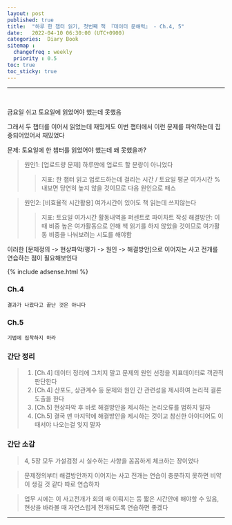 ```yaml
---
layout: post
published: true
title:  "하루 한 챕터 읽기, 첫번째 책 『데이터 문해력』 - Ch.4, 5"
date:   2022-04-10 06:30:00 (UTC+0900)
categories:  Diary Book
sitemap :
  changefreq : weekly
  priority : 0.5
toc: true
toc_sticky: true
---
```




---------------
<br />

금요일 쉬고 토요일에 읽었어야 했는데 못했음

그래서 두 챕터를 이어서 읽었는데 재밌게도 이번 챕터에서 이런 문제를 파악하는데 집중되어있어서 재밌었다

문제: 토요일에 한 챕터를 읽었어야 했는데 왜 못했을까?

> 원인1: [업로드량 문제] 하루만에 업로드 할 분량이 아니었다
> > 지표: 한 챕터 읽고 업로드하는데 걸리는 시간 / 토요일 평균 여가시간 
> > % 내보면 당연히 높지 않을 것이므로 다음 원인으로 패스

> 원인2: [비효율적 시간활용] 여가시간이 있어도 책 읽는데 쓰지않는다
> > 지표: 토요일 여가시간 활동내역을 퍼센트로 파이차트 작성
> > 해결방안: 이때 비중 높은 여가활동으로 인해 책 읽기를 하지 않았을 것이므로 여가활동 비중을 나눠보려는 시도를 해야함

이러한 [문제정의 -> 현상파악/평가 -> 원인 -> 해결방안]으로 이어지는 사고 전개를 연습하는 점이 필요해보인다

{% include adsense.html %}

### Ch.4
	결과가 나왔다고 끝난 것은 아니다

### Ch.5
	기법에 집착하지 마라

### 간단 정리

> 1. [Ch.4] 데이터 정리에 그치지 말고 문제의 원인 선정을 지표데이터로 객관적 판단한다
> 2. [Ch.4] 산포도, 상관계수 등 문제와 원인 간 관련성을 제시하여 논리적 결론도출을 한다
> 3. [Ch.5] 현상파악 후 바로 해결방안을 제시하는 논리오류를 범하지 말자
> 4. [Ch.5] 결국 맨 마지막에 해결방안을 제시하는 것이고 참신한 아이디어도 이때서야 나오는걸 잊지 말자

### 간단 소감


> 4, 5장 모두 가설검정 시 실수하는 사항을 꼼꼼하게 체크하는 장이었다

> 문제정의부터 해결방안까지 이어지는 사고 전개는 연습이 충분하지 못하면 비약이 생길 것 같다 따로 연습하자

> 업무 시에는 이 사고전개가 회의 때 이뤄지는 등 짧은 시간안에 해야할 수 있음, 현상을 바라볼 때 자연스럽게 전개되도록 연습하면 좋겠다


---------------
<br /> 

